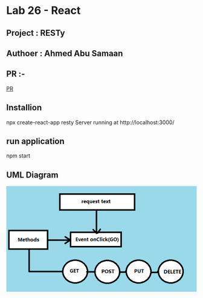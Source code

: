 # Lab 26 - React

## Project : RESTy

## Authoer : Ahmed Abu Samaan
## PR :-
[PR](https://github.com/AhmedAbuSamaan-401-advanced-javascript/resty/pull/2)

## Installion

npx create-react-app resty
Server running at http://localhost:3000/

## run application

npm start

## UML Diagram
![UML](./assest/UML26.png)


